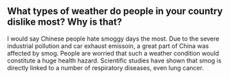 ## What types of weather do people in your country dislike most? Why is that?
I would say Chinese people hate smoggy days the most. Due to the severe industrial pollution and car exhaust emissoin, a great part of China was affected by smog. People are worried that such a weather condition would constitute a huge health hazard. Scientific studies have shown that smog is directly linked to a number of respiratory diseases, even lung cancer.